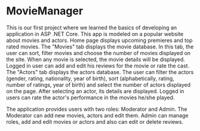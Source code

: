 # MovieManager

This is our first project where we learned the basics of developing an application in ASP .NET Core.
This app is modeled on a popular website about movies and actors. 
Home page displays upcoming premieres and top rated movies. 
The "Movies" tab displays the movie database. In this tab, the user can sort, filter movies and choose the number of movies displayed on the site. When any movie is selected, the movie details will be displayed. Logged in user can add and edit his reviews for the movie or rate the cast. 
The "Actors" tab displays the actors database. The user can filter the actors (gender, rating, nationality, year of birth), sort (alphabetically, rating, number of ratings, year of birth) and select the number of actors displayed on the page. After selecting an actor, its details are displayed. Logged in users can rate the actor's performance in the movies he/she played.

The application provides users with two roles: Moderator and Admin. The Moderator can add new movies, actors and edit them. Admin can manage roles, add and edit movies or actors and also can edit or delete reviews. 
